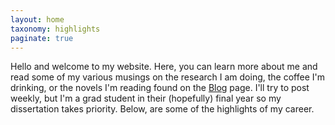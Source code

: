 ```yaml
---
layout: home
taxonomy: highlights
paginate: true
---
```


<!-- If you want to add more pages, make sure to add the .md file name to the _data/theme.yml file under "navigation_pages:" -->

Hello and welcome to my website. Here, you can learn more about me and read some of my various musings on the research I am doing, the coffee I'm drinking, or the novels I'm reading found on the [Blog](https://nphamilton.github.io/blog/) page. I'll try to post weekly, but I'm a grad student in their (hopefully) final year so my dissertation takes priority. Below, are some of the highlights of my career.